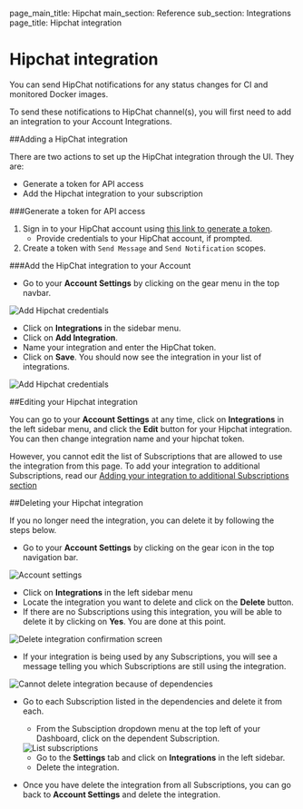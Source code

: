 page_main_title: Hipchat
main_section: Reference
sub_section: Integrations
page_title: Hipchat integration

# Hipchat integration

You can send HipChat notifications for any status changes for CI and monitored Docker images.

To send these notifications to HipChat channel(s), you will first need to add an integration to your Account Integrations.

##Adding a HipChat integration

There are two actions to set up the HipChat integration through the UI. They are:

- Generate a token for API access
- Add the Hipchat integration to your subscription

###Generate a token for API access

1. Sign in to your HipChat account using [this link to generate a token](https://www.hipchat.com/account/api).
     - Provide credentials to your HipChat account, if prompted.
2. Create a token with `Send Message` and `Send Notification` scopes.

###Add the HipChat integration to your Account
* Go to your **Account Settings** by clicking on the gear menu in the top navbar.

<img src="../../images/reference/integrations/account-settings.png" alt="Add Hipchat credentials">

* Click on **Integrations** in the sidebar menu.
* Click on **Add Integration**.
* Name your integration and enter the HipChat token.
* Click on **Save**. You should now see the integration in your list of integrations.

<img src="../../images/reference/integrations/hipchat-integration.png" alt="Add Hipchat credentials">

##Editing your Hipchat integration

You can go to your **Account Settings** at any time, click on **Integrations** in the left sidebar menu, and click the **Edit** button for your Hipchat integration. You can then change integration name and your hipchat token.

However, you cannot edit the list of Subscriptions that are allowed to use the integration from this page. To add your integration to additional Subscriptions, read our [Adding your integration to additional Subscriptions section](integrations-overview/#add-subscriptions)

##Deleting your Hipchat integration

If you no longer need the integration, you can delete it by following the steps below.

-  Go to your **Account Settings** by clicking on the gear icon in the top navigation bar.

<img src="../../images/reference/integrations/account-settings.png" alt="Account settings">

-  Click on **Integrations** in the left sidebar menu
- Locate the integration you want to delete and click on the **Delete** button.
- If there are no Subscriptions using this integration, you will be able to delete it by clicking on **Yes**. You are done at this point.

<img src="../../images/reference/integrations/confirm-delete-integration.png" alt="Delete integration confirmation screen">

- If your integration is being used by any Subscriptions, you will see a message telling you which Subscriptions are still using the integration.

<img src="../../images/reference/integrations/cannot-delete-integration.png" alt="Cannot delete integration because of dependencies">

- Go to each Subscription listed in the dependencies and delete it from each.
    - From the Subsciption dropdown menu at the top left of your Dashboard, click on the dependent Subscription.

    <img src="../../images/reference/integrations/list-subscriptions.png" alt="List subscriptions">

    - Go to the **Settings** tab and click on **Integrations** in the left sidebar.
    - Delete the integration.
- Once you have delete the integration from all Subscriptions, you can go back to **Account Settings** and delete the integration.